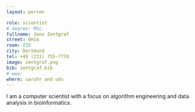 ```yaml
---
layout: person

role: scientist
# degree: MSc.
fullname: Jens Zentgraf
street: OH14
room: 215
city: Dortmund
tel: +49 (231) 755-7778
image: zentgraf.png
bib: zentgraf.bib
# www:
where: uaruhr and uds
---
```


I am a computer scientist with a focus on algorithm engineering and data analysis in bioinformatics.

